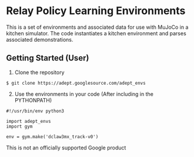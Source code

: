 # Relay Policy Learning Environments

This is a set of environments and associated data for use with MuJoCo in a kitchen simulator.
The code instantiates a kitchen environment and parses associated demonstrations. 

## Getting Started (User)

1. Clone the repository
```
$ git clone https://adept.googlesource.com/adept_envs
```

2. Use the environments in your code (After including in the PYTHONPATH)
```
#!/usr/bin/env python3

import adept_envs
import gym

env = gym.make('dclaw3mx_track-v0')
```

This is not an officially supported Google product